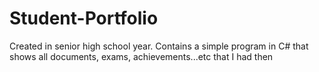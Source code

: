 # Student-Portfolio
Created in senior high school year. Contains a simple program in C# that shows all documents, exams, achievements...etc that I had then
